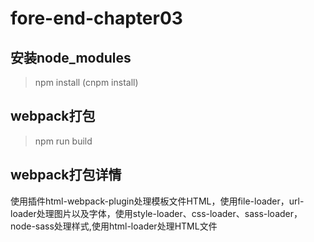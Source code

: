 # fore-end-chapter03
##  安装node_modules

> npm install (cnpm install)

## webpack打包

> npm run build

##  webpack打包详情

使用插件html-webpack-plugin处理模板文件HTML，使用file-loader，url-loader处理图片以及字体，使用style-loader、css-loader、sass-loader，node-sass处理样式,使用html-loader处理HTML文件
